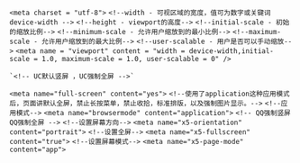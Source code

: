 `<meta charset = "utf-8">`
    `<!--width - 可视区域的宽度，值可为数字或关键词device-width -->`
    `<!--height - viewport的高度-->`
    `<!--initial-scale - 初始的缩放比例-->`
    `<!--minimum-scale - 允许用户缩放到的最小比例-->`
    `<!--maximum-scale - 允许用户缩放到的最大比例-->`
    `<!--user-scalable - 用户是否可以手动缩放-->`
`<meta name = "viewport" content = "width = device-width,initial-scale = 1.0, maximum-scale = 1.0, user-scalable = 0" />`

    `<!-- UC默认竖屏 ，UC强制全屏 -->`
`<meta name="full-screen" content="yes">`
    `<!--使用了application这种应用模式后，页面讲默认全屏，禁止长按菜单，禁止收拾，标准排版，以及强制图片显示。-->`
    `<!--应用模式-->`
`<meta name="browsermode" content="application">`
    `<!-- QQ强制竖屏 QQ强制全屏 -->`
    `<!--设置屏幕方向-->`
`<meta name="x5-orientation" content="portrait">`
    `<!--设置全屏-->`
`<meta name="x5-fullscreen" content="true">`
    `<!--设置屏幕模式-->`
`<meta name="x5-page-mode" content="app">`